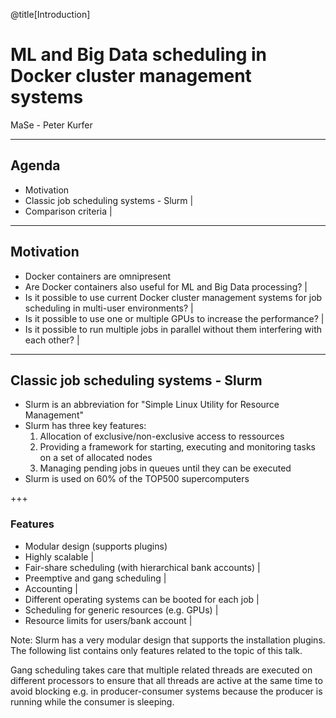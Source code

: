 @title[Introduction]

# ML and Big Data scheduling in Docker cluster management systems

MaSe - Peter Kurfer

---

## Agenda

- Motivation
- Classic job scheduling systems - Slurm |
- Comparison criteria |

---

## Motivation

- Docker containers are omnipresent
- Are Docker containers also useful for ML and Big Data processing? |
- Is it possible to use current Docker cluster management systems for job scheduling in multi-user environments? |
- Is it possible to use one or multiple GPUs to increase the performance? |
- Is it possible to run multiple jobs in parallel without them interfering with each other? |

---

## Classic job scheduling systems - Slurm

- Slurm is an abbreviation for "Simple Linux Utility for Resource Management"
- Slurm has three key features:
    1. Allocation of exclusive/non-exclusive access to ressources
    2. Providing a framework for starting, executing and monitoring tasks on a set of allocated nodes
    3. Managing pending jobs in queues until they can be executed
- Slurm is used on 60% of the TOP500 supercomputers

+++

### Features

- Modular design (supports plugins)
- Highly scalable |
- Fair-share scheduling (with hierarchical bank accounts) |
- Preemptive and gang scheduling |
- Accounting |
- Different operating systems can be booted for each job |
- Scheduling for generic resources (e.g. GPUs) |
- Resource limits for users/bank account |

Note:
Slurm has a very modular design that supports the installation plugins.
The following list contains only features related to the topic of this talk.

Gang scheduling takes care that multiple related threads are executed on different processors to ensure that all threads are active at the same time to avoid blocking e.g. in producer-consumer systems because the producer is running while the consumer is sleeping.